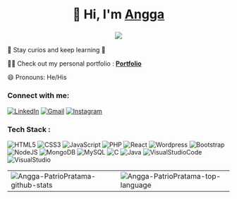 <!---
- 👋 Hi, I’m @Angga-PatrioPratama
- 👀 I’m interested in ...
- 🌱 I’m currently learning ...
- 💞️ I’m looking to collaborate on ...
- 📫 How to reach me ...
--->

<!---
Angga-PatrioPratama/Angga-PatrioPratama is a ✨ special ✨ repository because its `README.md` (this file) appears on your GitHub profile.
You can click the Preview link to take a look at your changes.
--->

<p align="center">
<h1 align="center">👋 Hi, I'm <a href="" target="_blank"> Angga </a></h1>
<h3 align="center"> <img src="https://readme-typing-svg.herokuapp.com?color=0357F7&lines=Full+Stack+Developer" align="center" /> </h3>
</p>

 👀 Stay curios and keep learning 🚀

<!--  💬 Ask me about ** Backend Web Development, Node js, MongoDB** -->

 👨‍💻 Check out my personal portfolio : **<a href="https://angga-portfolio.vercel.app/" target="_blank">Portfolio</a>** 

 😄 Pronouns: He/His

<h3 align="left">Connect with me:</h3>
<div align="left">
  <a href="https://www.linkedin.com/in/angga-patrio-pratama-74b037209/"><img alt="LinkedIn" src="https://img.shields.io/badge/linkedin-%230077B5.svg?style=for-the-badge&logo=linkedin&logoColor=white"/></a>
  <a target="_blank" href="mailto:anggapatriopratama@gmail.com"><img alt="Gmail" src="https://img.shields.io/badge/Gmail-D14836?style=for-the-badge&logo=gmail&logoColor=white"/></a>
   <a target="_blank" href="https://www.instagram.com/mrappt"><img alt="Instagram" src="https://img.shields.io/badge/Instagram-E4405F?style=for-the-badge&logo=instagram&logoColor=white"/></a>
<!--   <a href=""><img alt="Telegram" src="https://img.shields.io/badge/Telegram-2CA5E0?style=for-the-badge&logo=telegram&logoColor=white" /></a> -->
</div>

<h3 align="left">Tech Stack :</h3>
<div align="left">
 <img alt="HTML5" src="https://img.shields.io/badge/html5-%23E34F26.svg?style=for-the-badge&logo=html5&logoColor=white"/>
 <img alt="CSS3" src="https://img.shields.io/badge/css3-%231572B6.svg?style=for-the-badge&logo=css3&logoColor=white"/> 
 <img alt="JavaScript" src="https://img.shields.io/badge/javascript-%23323330.svg?style=for-the-badge&logo=javascript&logoColor=%23F7DF1E"/>
 <img alt="PHP" src ="https://img.shields.io/badge/php-%23777BB4.svg?style=for-the-badge&logo=php&logoColor=white/">
 <img alt="React" src ="https://img.shields.io/badge/react-%2320232a.svg?style=for-the-badge&logo=react&logoColor=%2361DAFB/">
 <img alt="Wordpress" src ="https://img.shields.io/badge/WordPress-%23117AC9.svg?style=for-the-badge&logo=WordPress&logoColor=white/">
 <img alt="Bootstrap" src="https://img.shields.io/badge/bootstrap-%23563D7C.svg?style=for-the-badge&logo=bootstrap&logoColor=white"/>
 <img alt="NodeJS" src="https://img.shields.io/badge/node.js-%2343853D.svg?style=for-the-badge&logo=node-dot-js&logoColor=white"/>
 <!-- <img alt="ExpressJS" src="https://img.shields.io/badge/Express.js-000000?style=for-the-badge&logo=express&logoColor=white"/> -->
 <img alt="MongoDB" src ="https://img.shields.io/badge/MongoDB-4EA94B?style=for-the-badge&logo=mongodb&logoColor=white"/>
 <img alt="MySQL" src ="https://img.shields.io/badge/mysql-%2300f.svg?style=for-the-badge&logo=mysql&logoColor=white/">
 <img alt="C" src ="https://img.shields.io/badge/c-%2300599C.svg?style=for-the-badge&logo=c&logoColor=white/">
 <img alt="Java" src ="https://img.shields.io/badge/java-%23ED8B00.svg?style=for-the-badge&logo=java&logoColor=white/">
 <img alt="VisualStudioCode" src ="https://img.shields.io/badge/Visual%20Studio%20Code-0078d7.svg?style=for-the-badge&logo=visual-studio-code&logoColor=white/">
 <img alt="VisualStudio" src ="https://img.shields.io/badge/Visual%20Studio-5C2D91.svg?style=for-the-badge&logo=visual-studio&logoColor=white/"><br/>

 
 <table>
  <tr>
    <td><img src="https://github-readme-stats.vercel.app/api?username=Angga-PatrioPratama&include_all_commits=true&count_private=true&show_icons=true&theme=dark&locale=en" alt="Angga-PatrioPratama-github-stats" /></td>
    <td><img src="https://github-readme-stats.vercel.app/api/top-langs?username=Angga-PatrioPratama&show_icons=true&theme=dark&locale=en&layout=compact" alt="Angga-PatrioPratama-top-language" /></td>
  </tr>
</table>
